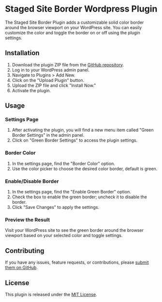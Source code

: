 # Staged Site Border Wordpress Plugin

The Staged Site Border Plugin adds a customizable solid color border around the browser viewport on your WordPress site. You can easily customize the color and toggle the border on or off using the plugin settings.

## Installation

1. Download the plugin ZIP file from the [GitHub repository](https://github.com/wurwal/staged-site-border).
2. Log in to your WordPress admin panel.
3. Navigate to Plugins > Add New.
4. Click on the "Upload Plugin" button.
5. Upload the ZIP file and click "Install Now."
6. Activate the plugin.

## Usage

### Settings Page

1. After activating the plugin, you will find a new menu item called "Green Border Settings" in the admin panel.
2. Click on "Green Border Settings" to access the plugin settings.

### Border Color

1. In the settings page, find the "Border Color" option.
2. Use the color picker to choose the desired color border, default is green.

### Enable/Disable Border

1. In the settings page, find the "Enable Green Border" option.
2. Check the box to enable the green border; uncheck it to disable the border.
3. Click "Save Changes" to apply the settings.

### Preview the Result

Visit your WordPress site to see the green border around the browser viewport based on your selected color and toggle settings.

## Contributing

If you have any issues, feature requests, or contributions, please [submit them on GitHub](https://github.com/wurwal/staged-site-border/issues).

## License

This plugin is released under the [MIT License](LICENSE).

